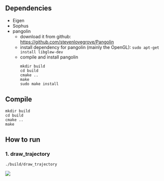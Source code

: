 ## Dependencies

- Eigen
- Sophus 
- pangolin
	-  download it from github: https://github.com/stevenlovegrove/Pangolin
	- install dependency for pangolin (mainly the OpenGL): 
		 `sudo apt-get install libglew-dev`
	* compile and install pangolin
	  ```cd [path-to-pangolin]
	  mkdir build
	  cd build
	  cmake ..
	  make 
	  sudo make install
	  ```
	
	   

## Compile

```
mkdir build
cd build
cmake ..
make
```

## How to run

### 1. draw_trajectory

```
./build/draw_trajectory
```

![](/home/kieranych/vslam/hw3/code/trajectory.png)



